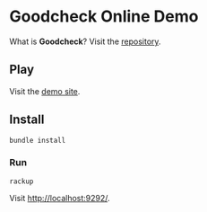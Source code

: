 # Goodcheck Online Demo

What is **Goodcheck**? Visit the [repository](https://github.com/sider/goodcheck).

## Play

Visit the [demo site](https://goodcheck-online-demo.herokuapp.com/).

## Install

```
bundle install
```

### Run

```
rackup
```

Visit <http://localhost:9292/>.
